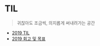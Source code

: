 # TIL

> 귀찮아도 조금씩, 의지롭게 써내려가는 공간

- [2019 TIL](https://github.com/indante/Other-things/tree/master/2019)
- [2019 회고 및 목표](https://github.com/indante/Other-things/blob/master/2019/remembrance.md)

